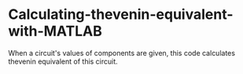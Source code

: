 # Calculating-thevenin-equivalent-with-MATLAB
When a circuit's values of components are given, this code calculates thevenin equivalent of this circuit.
